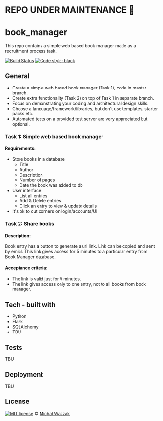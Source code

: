 # REPO UNDER MAINTENANCE :construction:

# book_manager
This repo contains a simple web based book manager made as a recruitment process task.

[![Build Status](https://travis-ci.org/mihalw28/book_manager.svg?branch=master)](https://travis-ci.org/mihalw28/book_manager) [![Code style: black](https://img.shields.io/badge/code%20style-black-000000.svg)](https://github.com/ambv/black)


## General
 - Create a simple web based book manager (Task 1), code in master branch.
 - Create extra functionality (Task 2) on top of Task 1 in separate branch.
 - Focus on demonstrating your coding and architectural design skills.
 - Choose a language/framework/libraries, but don't use templates, starter packs etc.
 - Automated tests on a provided test server are very appreciated but optional.
 
 
 ### Task 1: Simple web based book manager
 
 #### Requirements:
  - Store books in a database
    - Title
    - Author
    - Description
    - Number of pages
    - Date the book was added to db
  - User interface
    - List all entries
    - Add & Delete entries
    - Click an entry to view & update details
  - It's ok to cut corners on login/accounts/UI
  
  
### Task 2: Share books

#### Description:
  Book entry has a button to generate a url link. Link can be copied and sent by emial. This link gives access for 5 minutes to a particular entry from Book Manager database.
#### Acceptance criteria:
  - The link is valid just for 5 minutes.
  - The link gives access only to one entry, not to all books from book manager.
  

## Tech - built with
  - Python
  - Flask
  - SQLAlchemy
  - TBU

## Tests
TBU

## Deployment
TBU

## License

[![MIT license](http://img.shields.io/badge/license-MIT-brightgreen.svg)](http://opensource.org/licenses/MIT) © [Michał Waszak](https://github.com/mihalw28)
